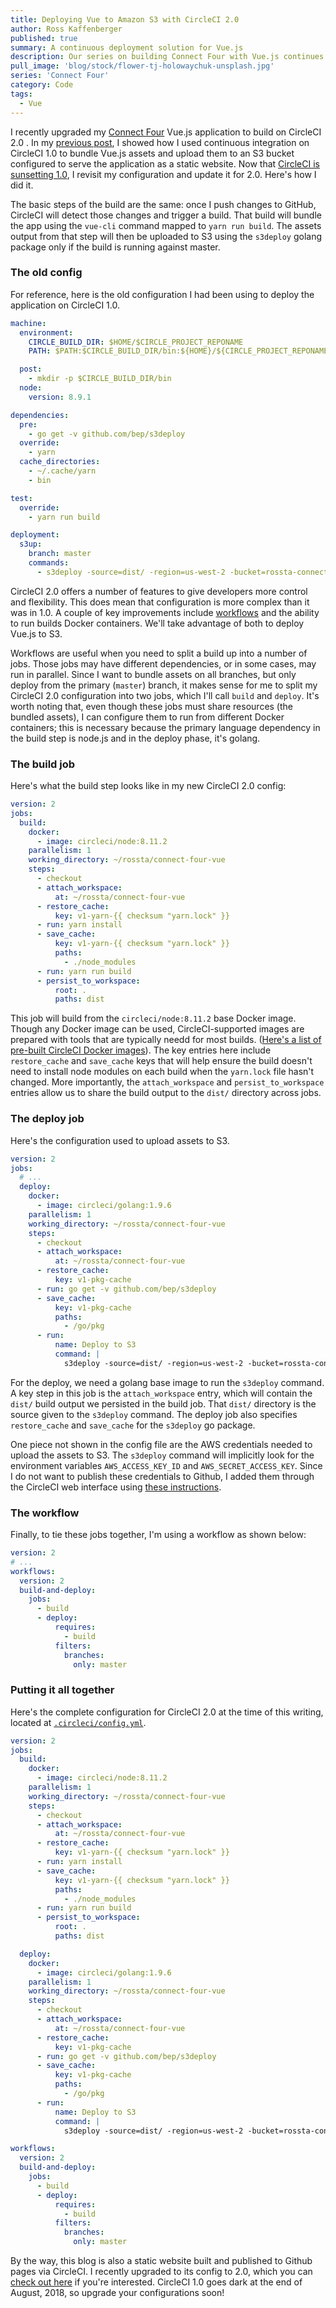 ```yaml
---
title: Deploying Vue to Amazon S3 with CircleCI 2.0
author: Ross Kaffenberger
published: true
summary: A continuous deployment solution for Vue.js
description: Our series on building Connect Four with Vue.js continues by setting up automated deployment to Amazon S3 with CircleCI and the command line tool s3deploy
pull_image: 'blog/stock/flower-tj-holowaychuk-unsplash.jpg'
series: 'Connect Four'
category: Code
tags:
  - Vue
---
```


I recently upgraded my [Connect Four](https://github.com/rossta/connect-four-vue) Vue.js application to build on CircleCI 2.0 . In my [previous post](/blog/deploying-vue-to-amazon-s3-with-circleci.html), I showed how I used continuous integration on CircleCI 1.0 to bundle Vue.js assets and upload them to an S3 bucket configured to serve the application as a static website. Now that [CircleCI is sunsetting 1.0](https://circleci.com/blog/sunsetting-1-0/), I revisit my configuration and update it for 2.0. Here's how I did it.

The basic steps of the build are the same: once I push changes to GitHub, CircleCI will detect those changes and trigger a build. That build will bundle the app using the `vue-cli` command mapped to `yarn run build`. The assets output from that step will then be uploaded to S3 using the `s3deploy` golang package only if the build is running against master.

### The old config

For reference, here is the old configuration I had been using to deploy the application on CircleCI 1.0.

```yaml
machine:
  environment:
    CIRCLE_BUILD_DIR: $HOME/$CIRCLE_PROJECT_REPONAME
    PATH: $PATH:$CIRCLE_BUILD_DIR/bin:${HOME}/${CIRCLE_PROJECT_REPONAME}/node_modules/.bin"

  post:
    - mkdir -p $CIRCLE_BUILD_DIR/bin
  node:
    version: 8.9.1

dependencies:
  pre:
    - go get -v github.com/bep/s3deploy
  override:
    - yarn
  cache_directories:
    - ~/.cache/yarn
    - bin

test:
  override:
    - yarn run build

deployment:
  s3up:
    branch: master
    commands:
      - s3deploy -source=dist/ -region=us-west-2 -bucket=rossta-connect-four
```

CircleCI 2.0 offers a number of features to give developers more control and flexibility. This does mean that configuration is more complex than it was in 1.0. A couple of key improvements include [workflows](https://circleci.com/blog/introducing-workflows-on-circleci-2-0/) and the ability to run builds Docker containers. We'll take advantage of both to deploy Vue.js to S3.

Workflows are useful when you need to split a build up into a number of jobs. Those jobs may have different dependencies, or in some cases, may run in parallel. Since I want to bundle assets on all branches, but only deploy from the primary (`master`) branch, it makes sense for me to split my CircleCI 2.0 configuration into two jobs, which I'll call `build` and `deploy`. It's worth noting that, even though these jobs must share resources (the bundled assets), I can configure them to run from different Docker containers; this is necessary because the primary language dependency in the build step is node.js and in the deploy phase, it's golang.

### The build job

Here's what the build step looks like in my new CircleCI 2.0 config:

```yaml
version: 2
jobs:
  build:
    docker:
      - image: circleci/node:8.11.2
    parallelism: 1
    working_directory: ~/rossta/connect-four-vue
    steps:
      - checkout
      - attach_workspace:
          at: ~/rossta/connect-four-vue
      - restore_cache:
          key: v1-yarn-{{ checksum "yarn.lock" }}
      - run: yarn install
      - save_cache:
          key: v1-yarn-{{ checksum "yarn.lock" }}
          paths:
            - ./node_modules
      - run: yarn run build
      - persist_to_workspace:
          root: .
          paths: dist
```

This job will build from the `circleci/node:8.11.2` base Docker image. Though any Docker image can be used, CircleCI-supported images are prepared with tools that are typically needd for most builds. ([Here's a list of pre-built CircleCI Docker images](https://circleci.com/docs/2.0/circleci-images/)). The key entries here include `restore_cache` and `save_cache` keys that will help ensure the build doesn't need to install node modules on each build when the `yarn.lock` file hasn't changed. More importantly, the `attach_workspace` and `persist_to_workspace` entries allow us to share the build output to the `dist/` directory across jobs.

### The deploy job

Here's the configuration used to upload assets to S3.

```yaml
version: 2
jobs:
  # ...
  deploy:
    docker:
      - image: circleci/golang:1.9.6
    parallelism: 1
    working_directory: ~/rossta/connect-four-vue
    steps:
      - checkout
      - attach_workspace:
          at: ~/rossta/connect-four-vue
      - restore_cache:
          key: v1-pkg-cache
      - run: go get -v github.com/bep/s3deploy
      - save_cache:
          key: v1-pkg-cache
          paths:
            - /go/pkg
      - run:
          name: Deploy to S3
          command: |
            s3deploy -source=dist/ -region=us-west-2 -bucket=rossta-connect-four
```
For the deploy, we need a golang base image to run the `s3deploy` command. A key step in this job is the `attach_workspace` entry, which will contain the `dist/` build output we persisted in the build job. That `dist/` directory is the source given to the `s3deploy` command. The deploy job also specifies `restore_cache` and `save_cache` for the `s3deploy` go package.

One piece not shown in the config file are the AWS credentials needed to upload the assets to S3. The `s3deploy` command will implicitly look for the environment variables `AWS_ACCESS_KEY_ID` and `AWS_SECRET_ACCESS_KEY`. Since I do not want to publish these credentials to Github, I added them through the CircleCI web interface using [these instructions](https://circleci.com/docs/2.0/env-vars/#setting-an-environment-variable-in-a-project).

### The workflow

Finally, to tie these jobs together, I'm using a workflow as shown below:

```yaml
version: 2
# ...
workflows:
  version: 2
  build-and-deploy:
    jobs:
      - build
      - deploy:
          requires:
            - build
          filters:
            branches:
              only: master
```


### Putting it all together

Here's the complete configuration for CircleCI 2.0 at the time of this writing, located at [`.circleci/config.yml`](https://github.com/rossta/connect-four-vue/blob/master/.circleci/config.yml).

```yaml
version: 2
jobs:
  build:
    docker:
      - image: circleci/node:8.11.2
    parallelism: 1
    working_directory: ~/rossta/connect-four-vue
    steps:
      - checkout
      - attach_workspace:
          at: ~/rossta/connect-four-vue
      - restore_cache:
          key: v1-yarn-{{ checksum "yarn.lock" }}
      - run: yarn install
      - save_cache:
          key: v1-yarn-{{ checksum "yarn.lock" }}
          paths:
            - ./node_modules
      - run: yarn run build
      - persist_to_workspace:
          root: .
          paths: dist

  deploy:
    docker:
      - image: circleci/golang:1.9.6
    parallelism: 1
    working_directory: ~/rossta/connect-four-vue
    steps:
      - checkout
      - attach_workspace:
          at: ~/rossta/connect-four-vue
      - restore_cache:
          key: v1-pkg-cache
      - run: go get -v github.com/bep/s3deploy
      - save_cache:
          key: v1-pkg-cache
          paths:
            - /go/pkg
      - run:
          name: Deploy to S3
          command: |
            s3deploy -source=dist/ -region=us-west-2 -bucket=rossta-connect-four

workflows:
  version: 2
  build-and-deploy:
    jobs:
      - build
      - deploy:
          requires:
            - build
          filters:
            branches:
              only: master
```

By the way, this blog is also a static website built and published to Github pages via CircleCI. I recently upgraded to its config to 2.0, which you can [check out here](https://github.com/rossta/rossta.github.com/blob/develop/.circleci/config.yml) if you're interested. CircleCI 1.0 goes dark at the end of August, 2018, so upgrade your configurations soon!
